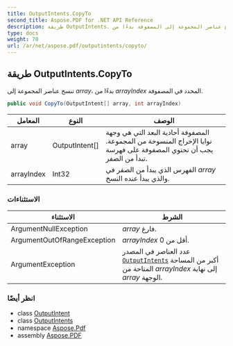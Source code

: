 ```yaml
---
title: OutputIntents.CopyTo
second_title: Aspose.PDF for .NET API Reference
description: طريقة OutputIntents. تنسخ عناصر المجموعة إلى المصفوفة بدءًا من *arrayIndex* المحدد في المصفوفة
type: docs
weight: 70
url: /ar/net/aspose.pdf/outputintents/copyto/
---
```

## طريقة OutputIntents.CopyTo

تنسخ عناصر المجموعة إلى *array*، بدءًا من *arrayIndex* المحدد في المصفوفة.

```csharp
public void CopyTo(OutputIntent[] array, int arrayIndex)
```

| المعامل | النوع | الوصف |
| --- | --- | --- |
| array | OutputIntent[] | المصفوفة أحادية البعد التي هي وجهة نوايا الإخراج المنسوخة من المجموعة. يجب أن تحتوي المصفوفة على فهرسة تبدأ من الصفر. |
| arrayIndex | Int32 | الفهرس الذي يبدأ من الصفر في *array* والذي يبدأ عنده النسخ. |

### الاستثناءات

| الاستثناء | الشرط |
| --- | --- |
| ArgumentNullException | *array* فارغ. |
| ArgumentOutOfRangeException | *arrayIndex* أقل من 0. |
| ArgumentException | عدد العناصر في المصدر [`OutputIntents`](../) أكبر من المساحة المتاحة من *arrayIndex* إلى نهاية *array* الوجهة. |

### انظر أيضًا

* class [OutputIntent](../../outputintent/)
* class [OutputIntents](../)
* namespace [Aspose.Pdf](../../../aspose.pdf/)
* assembly [Aspose.PDF](../../../)